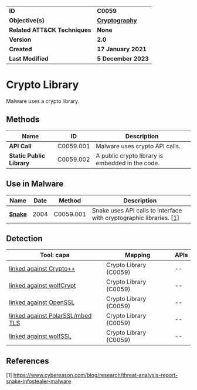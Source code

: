 <table>
<tr>
<td><b>ID</b></td>
<td><b>C0059</b></td>
</tr>
<tr>
<td><b>Objective(s)</b></td>
<td><b><a href="../cryptography">Cryptography</a></b></td>
</tr>
<tr>
<td><b>Related ATT&CK Techniques</b></td>
<td><b>None</b></td>
</tr>
<tr>
<td><b>Version</b></td>
<td><b>2.0</b></td>
</tr>
<tr>
<td><b>Created</b></td>
<td><b>17 January 2021</b></td>
</tr>
<tr>
<td><b>Last Modified</b></td>
<td><b>5 December 2023</b></td>
</tr>
</table>


# Crypto Library

Malware uses a crypto library.

## Methods

|Name|ID|Description|
|---|---|---|
|**API Call**|C0059.001|Malware uses crypto API calls.|
|**Static Public Library**|C0059.002|A public crypto library is embedded in the code.|

## Use in Malware

|Name|Date|Method|Description|
|---|---|---|---|
|[**Snake**](../../xample-malware/snake.md)|2004|C0059.001|Snake uses API calls to interface with cryptographic libraries. [[1]](#1)|

## Detection

|Tool: capa|Mapping|APIs|
|---|---|---|
|[linked against Crypto++](https://github.com/mandiant/capa-rules/blob/master/linking/static/cryptopp/linked-against-crypto.yml)|Crypto Library (C0059)|--|
|[linked against wolfCrypt](https://github.com/mandiant/capa-rules/blob/master/linking/static/wolfcrypt/linked-against-wolfcrypt.yml)|Crypto Library (C0059)|--|
|[linked against OpenSSL](https://github.com/mandiant/capa-rules/blob/master/linking/static/openssl/linked-against-openssl.yml)|Crypto Library (C0059)|--|
|[linked against PolarSSL/mbed TLS](https://github.com/mandiant/capa-rules/blob/master/linking/static/polarssl/linked-against-polarsslmbed-tls.yml)|Crypto Library (C0059)|--|
|[linked against wolfSSL](https://github.com/mandiant/capa-rules/blob/master/linking/static/wolfssl/linked-against-wolfssl.yml)|Crypto Library (C0059)|--|

## References

<a name="1">[1]</a> https://www.cybereason.com/blog/research/threat-analysis-report-snake-infostealer-malware
